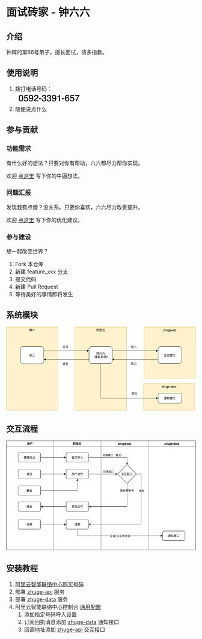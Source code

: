 # 面试砖家 - 钟六六

## 介绍
钟辉的第66号弟子，擅长面试，请多指教。

## 使用说明

1.  拨打电话号码： <br/> ![my-contact](images/my-contact-img.drawio.png)
2.  随便说点什么

## 参与贡献

### 功能需求

有什么好的想法？只要对你有帮助，六六都尽力帮你实现。

欢迎 [点这里](/../../issues/new?assignees=zhonghuipro&labels=用户故事&template=user-story.md&title=) 写下你的牛逼想法。

### 问题汇报

发现我有点傻？没关系。只要你喜欢，六六尽力改善提升。

欢迎 [点这里](/../../issues/new?assignees=zhonghuipro&labels=bug&template=bug-report.md&title=) 写下你的优化建议。

### 参与建设
想一起改变世界？
1. Fork 本仓库
2. 新建 feature_xxx 分支
3. 提交代码
4. 新建 Pull Request
5. 等待美好的事情即将发生

## 系统模块

![img](images/zhuge-system.drawio.png)

## 交互流程

![img](images/zhuge-system-flow.drawio.png)


## 安装教程

1. [阿里云智能联络中心购买号码](https://help.aliyun.com/product/126730.html) 
2. 部署 [zhuge-api][zhuge-api] 服务
3. 部署 [zhuge-data][zhuge-data] 服务
4. 阿里云智能联络中心控制台 [通用配置](https://aiccs.console.aliyun.com/setting/tabMns)
    1. 添加指定号码呼入设置
    2. 订阅回执消息添加 [zhuge-data][zhuge-data] 通知接口
    3. 回调地址添加 [zhuge-api][zhuge-api] 交互接口

[zhuge-api]: https://github.com/zhonghuipro/zhuge-api
[zhuge-data]: https://github.com/zhonghuipro/zhuge-data
